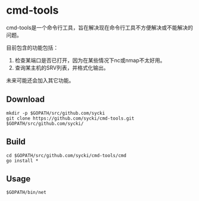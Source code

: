 # cmd-tools
cmd-tools是一个命令行工具，旨在解决现在命令行工具不方便解决或不能解决的问题。

目前包含的功能包括：

1. 检查某端口是否已打开，因为在某些情况下nc或nmap不太好用。
1. 查询某主机的SRV列表，并格式化输出。

未来可能还会加入其它功能。

## Download
```
mkdir -p $GOPATH/src/github.com/sycki
git clone https://github.com/sycki/cmd-tools.git $GOPATH/src/github.com/sycki/
```

## Build
```
cd $GOPATH/src/github.com/sycki/cmd-tools/cmd
go install *
```

## Usage
```
$GOPATH/bin/net
```

